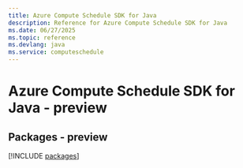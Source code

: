 ```yaml
---
title: Azure Compute Schedule SDK for Java
description: Reference for Azure Compute Schedule SDK for Java
ms.date: 06/27/2025
ms.topic: reference
ms.devlang: java
ms.service: computeschedule
---
```

# Azure Compute Schedule SDK for Java - preview
## Packages - preview
[!INCLUDE [packages](compute-schedule-index.md)]